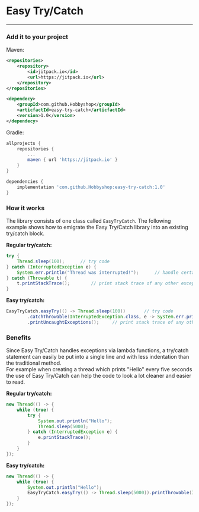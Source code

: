 # Easy Try/Catch

---

### Add it to your project
Maven:
```xml
<repositories>
    <repository>
        <id>jitpack.io</id>
        <url>https://jitpack.io</url>
    </repository>
</repositories>
```
```xml
<dependecy>
    <groupId>com.github.Hobbyshop</groupId>
    <articfactId>easy-try-catch</articfactId>
    <version>1.0</version>
</dependecy>
```

Gradle:
```groovy
allprojects {
    repositories {
        ...
        maven { url 'https://jitpack.io' }
    }
}
```
```groovy
dependencies {
    implementation 'com.github.Hobbyshop:easy-try-catch:1.0'
}
```

### How it works
The library consists of one class called ``EasyTryCatch``. The following example
shows how to emigrate the Easy Try/Catch library into an existing try/catch block.

**Regular try/catch:**
```java
try {
    Thread.sleep(100);      // try code
} catch (InterruptedException e) {
    System.err.println("Thread was interrupted!");      // handle certain exception
} catch (Throwable t) {
    t.printStackTrace();        // print stack trace of any other exception
}
```

**Easy try/catch:**
```java
EasyTryCatch.easyTry(() -> Thread.sleep(100))       // try code
        .catchThrowable(InterruptedException.class, e -> System.err.println("Thread was interrupted!"))     // handle certain exception
        .printUncaughtExceptions();     // print stack trace of any other exceptions
```

### Benefits
Since Easy Try/Catch handles exceptions via lambda functions, a try/catch statement
can easily be put into a single line and with less indentation than the traditional method.\
For example when creating a thread which prints "Hello" every five seconds the use of
Easy Try/Catch can help the code to look a lot cleaner and easier to read.

**Regular try/catch:**
```java
new Thread(() -> {
    while (true) {
        try {
            System.out.println("Hello");
            Thread.sleep(5000);
        } catch (InterruptedException e) {
            e.printStackTrace();
        }
    }
});
```

**Easy try/catch:**
```java
new Thread(() -> {
    while (true) {
        System.out.println("Hello");
        EasyTryCatch.easyTry(() -> Thread.sleep(5000)).printThrowable(InterruptedException.class);
    }
});
```
